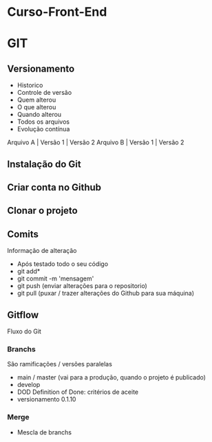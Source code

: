 # Curso-Front-End
# GIT
## Versionamento
 - Historico
 - Controle de versão
 - Quem alterou
 - O que alterou
 - Quando alterou
 - Todos os arquivos
 - Evolução contínua

 Arquivo A | Versão 1 | Versão 2
 Arquivo B | Versão 1 | Versão 2

 ## Instalação do Git

 ## Criar conta no Github

 ## Clonar o projeto 

 ## Comits
 Informação de alteração
- Após testado todo o seu código
- git add*
- git commit -m 'mensagem'
- git push (enviar alterações para o repositorio) 
- git pull (puxar / trazer alterações do Github para sua máquina)

## Gitflow
Fluxo do Git

### Branchs 
São ramificações / versões paralelas

- main / master (vai para a produção, quando o projeto é publicado)
- develop
- DOD Definition of Done: critérios de aceite
- versionamento 0.1.10

### Merge
- Mescla de branchs

